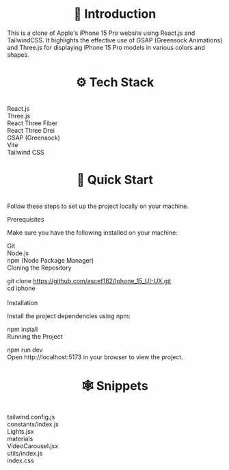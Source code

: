 <h1 align="center"> 🤖 Introduction</h1>
This is a clone of Apple's iPhone 15 Pro website using React.js and TailwindCSS. It highlights the effective use of GSAP (Greensock Animations) and Three.js for displaying iPhone 15 Pro models in various colors and shapes.
</br>
<h1 align="center"> ⚙️ Tech Stack</h1></br>
React.js</br>
Three.js</br>
React Three Fiber</br>
React Three Drei</br>
GSAP (Greensock)</br>
Vite</br>
Tailwind CSS</br>
<h1 align="center"> 🤸 Quick Start</h1></br>
Follow these steps to set up the project locally on your machine.</br>

Prerequisites</br>

Make sure you have the following installed on your machine:</br>

Git</br>
Node.js</br>
npm (Node Package Manager)</br>
Cloning the Repository</br>

git clone https://github.com/ascef182/Iphone_15_UI-UX.git
</br>
cd iphone</br></br>
Installation</br>

Install the project dependencies using npm:</br>

npm install</br>
Running the Project</br>

npm run dev</br>
Open http://localhost:5173 in your browser to view the project.</br>

<h1 align="center"> 🕸️ Snippets</br></h1></br>
tailwind.config.js</br>
constants/index.js</br>
Lights.jsx</br>
materials</br>
VideoCarousel.jsx</br>
utils/index.js</br>
index.css</br>
